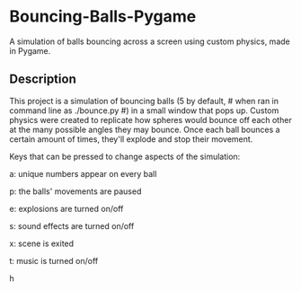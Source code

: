 # Bouncing-Balls-Pygame
A simulation of balls bouncing across a screen using custom physics, made in Pygame.

## Description
This project is a simulation of bouncing balls (5 by default, # when ran in command line as ./bounce.py #) in a small window that pops up. Custom physics were created to replicate how spheres would bounce off each other at the many possible angles they may bounce. Once each ball bounces a certain amount of times, they'll explode and stop their movement.

Keys that can be pressed to change aspects of the simulation:

a: unique numbers appear on every ball

p: the balls' movements are paused

e: explosions are turned on/off

s: sound effects are turned on/off

x: scene is exited

t: music is turned on/off

h
